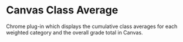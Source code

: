 # Canvas Class Average

Chrome plug-in which displays the cumulative class averages for each weighted category and the overall grade total in Canvas.
